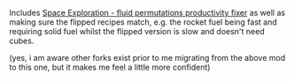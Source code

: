 Includes [Space Exploration - fluid permutations productivity fixer](https://mods.factorio.com/mod/se-fluid-permutations-productivity-fixer) as well as making sure the flipped recipes match, e.g. the rocket fuel being fast and requiring solid fuel whilst the flipped version is slow and doesn't need cubes.

(yes, i am aware other forks exist prior to me migrating from the above mod to this one, but it makes me feel a little more confident)

